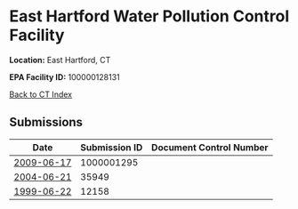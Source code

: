 # East Hartford Water Pollution Control Facility

**Location:** East Hartford, CT

**EPA Facility ID:** 100000128131

[Back to CT Index](../../index.md)

## Submissions

| Date | Submission ID | Document Control Number |
|------|--------------|-------------------------|
| [2009-06-17](submissions/1000001295.md) | 1000001295 |  |
| [2004-06-21](submissions/35949.md) | 35949 |  |
| [1999-06-22](submissions/12158.md) | 12158 |  |
